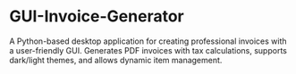 # GUI-Invoice-Generator
A Python-based desktop application for creating professional invoices with a user-friendly GUI. Generates PDF invoices with tax calculations, supports dark/light themes, and allows dynamic item management.
